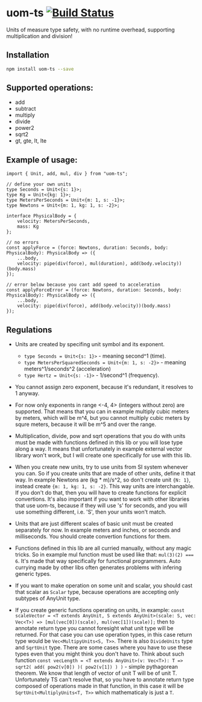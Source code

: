 
# uom-ts [![Build Status](https://travis-ci.org/mindbrave/uom-ts.svg?branch=master)](https://travis-ci.org/mindbrave/uom-ts)

Units of measure type safety, with no runtime overhead, supporting multiplication and division!

## Installation 
```sh
npm install uom-ts --save
```

## Supported operations:
* add
* subtract
* multiply
* divide
* power2
* sqrt2
* gt, gte, lt, lte

## Example of usage:

    import { Unit, add, mul, div } from "uom-ts";

    // define your own units
    type Seconds = Unit<{s: 1}>;
    type Kg = Unit<{kg: 1}>;
    type MetersPerSeconds = Unit<{m: 1, s: -1}>;
    type Newtons = Unit<{m: 1, kg: 1, s: -2}>;

    interface PhysicalBody = {
        velocity: MetersPerSeconds,
        mass: Kg
    };

    // no errors
    const applyForce = (force: Newtons, duration: Seconds, body: PhysicalBody): PhysicalBody => ({
        ...body,
        velocity: pipe(div(force), mul(duration), add(body.velocity))(body.mass)
    });

    // error below because you cant add speed to acceleration
    const applyForceError = (force: Newtons, duration: Seconds, body: PhysicalBody): PhysicalBody => ({
        ...body,
        velocity: pipe(div(force), add(body.velocity))(body.mass)
    });


## Regulations

* Units are created by specifing unit symbol and its exponent.
    * `type Seconds = Unit<{s: 1}>` - meaning second^1 (time).
    * `type MetersPerSquaredSeconds = Unit<{m: 1, s: -2}>` - meaning meters^1/seconds^2 (acceleration)
    * `type Hertz = Unit<{s: -1}>` - 1/second^1 (frequency).

* You cannot assign zero exponent, because it's redundant, it resolves to 1 anyway.

* For now only exponents in range <-4, 4> (integers without zero) are supported. That means that you can in example multiply cubic meters by meters, which will be m^4, but you cannot multiply cubic meters by squre meters, because it will be m^5 and over the range.

* Multiplication, divide, pow and sqrt operations that you do with units must be made with functions defined in this lib or you will lose type along a way. It means that unfortunately in example external vector library won't work, but I will create one specifically for use with this lib.

* When you create new units, try to use units from SI system whenever you can. So if you create units that are made of other units, define it that way. In example Newtons are (kg * m)/s^2, so don't create unit `{N: 1}`, instead create `{m: 1, kg: 1, s: -2}`. This way units are interchangable. If you don't do that, then you will have to create functions for explicit convertions. It's also important if you want to work with other libraries that use uom-ts, because if they will use 's' for seconds, and you will use something different, i.e. 'S', then your units won't match.

* Units that are just different scales of basic unit must be created separately for now. In example meters and inches, or seconds and milliseconds. You should create convertion functions for them.

* Functions defined in this lib are all curried manually, without any magic tricks. So in example mul function must be used like that: `mul(3)(2) === 6`. It's made that way specifically for functional programmers. Auto currying made by other libs often generates problems with infering generic types.

* If you want to make operation on some unit and scalar, you should cast that scalar as `Scalar` type, because operations are accepting only subtypes of AnyUnit type.

* If you create generic functions operating on units, in example:
`const scaleVector = <T extends AnyUnit, S extends AnyUnit>(scale: S, vec: Vec<T>) => [mul(vec[0])(scale), mul(vec[1])(scale)];` then to annotate return type you cannot foresight what unit type will be returned. For that case you can use operation types, in this case return type would be `Vec<MultipyUnits<S, T>>`. There is also `DivideUnits` type and `SqrtUnit` type. There are some cases where you have to use these types even that you might think you don't have to. Think about such function `const vecLength = <T extends AnyUnit>(v: Vec<T>): T => sqrt2( add( pow2(v[0]) )( pow2(v[1]) ) )` - simple pythagorean theorem. We know that length of vector of unit T will be of unit T. Unfortunately TS can't resolve that, so you have to annotate return type composed of operations made in that function, in this case it will be `SqrtUnit<MultiplyUnits<T, T>>` which mathematicaly is just a `T`.
